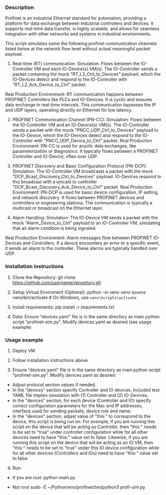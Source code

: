 ### Description ###

Profinet is an industrial Ethernet standard for automation, providing a platform for data exchange between industrial controllers and devices. It supports real-time data transfer, is highly scalable, and allows for seamless integration with other networks and systems in industrial environments.

This script simulates some the following profinet communication channels listed below at the network flow level without actual meaningful packet payload. 

1. Real-time (RT) communication:
Simulation: Flows between the IO-Controller VM and each IO-Device(s) VM(s). The IO-Controller sends a packet containing the mock "RT_L2_Ctrl_to_Devices" payload, which the IO-Devices detect and respond to the IO-Controller with "RT_L2_Ack_Device_to_Ctrl" packet.

Real Production Environment: RT communication happens between PROFINET Controllers like PLCs and IO-Devices. It is cyclic and ensures data exchange in real-time intervals. This communication bypasses the IP and UDP layers, operating directly on Ethernet for low latency.

2. PROFINET Communication Channel (PN-CC):
Simulation: Flows between the IO-Controller VM and an IO-Device(s) VM(s). The IO-Controller sends a packet with the mock "PNCC_UDP_Ctrl_to_Devices" payload to the IO-Device, which the IO-Devices detect and respond to the IO-Controller with "PNCC_UDP_Device_to_Ctrl" packet.
Real Production Environment: PN-CC is used for acyclic data exchanges, like parameterization or diagnostics. It typically flows between a PROFINET Controller and IO-Device, often over UDP.

3. PROFINET Discovery and Basic Configuration Protocol (PN-DCP):
Simulation: The IO-Controller VM broadcasts a packet with the mock "DCP_Bcast_Discovery_Ctrl_to_Devices" payload. IO-Devices respond to this broadcast with a unicast to controller "DCP_Bcast_Discovery_Ack_Device_to_Ctrl" packet.
Real Production Environment: PN-DCP is used for basic device configuration, IP setting, and network discovery. It flows between PROFINET devices and controllers or engineering stations. The communication is typically a multicast or broadcast on the Ethernet layer.

4. Alarm Handling:
Simulation: The IO-Device VM sends a packet with the mock "Alarm_Device_to_Ctrl" payload to an IO-Controller VM, simulating that an alarm condition is being signaled. 

Real Production Environment: Alarm messages flow between PROFINET IO-Devices and Controllers. If a device encounters an error or a specific event, it sends an alarm to the controller. These alarms are typically handled over UDP.

### Installation instructions ###

1. Clone the Repository:
git clone https://github.com/username/repository.git

2. Setup Virtual Enviroment (Optional):
python -m venv venv
source venv/bin/activate  # On Windows, use `venv\Scripts\activate`

3. Install requirements:
pip install -r requirements.txt

4. Data:
Ensure "devices.yaml" file is in the same directory as main python script "profinet-sim.py". Modify devices.yaml as desired (see usage example)




### Usage example ###

1. Deploy VM 

2. Follow installation instructions above

3. Ensure "devices.yaml" file is in the same directory as main python script "profinet-sim.py". Modify devices.yaml as desired:

- Adjust protocol section values if needed.
- In the "devices" section specify Controller and IO devices. Included test YAML file implies simulation with (1) Controller and (2) IO-Devices. 
- In the "devices" section, for each device (Controller and IO) specify correct configuration parameters for the Mac and IP addresses, interface used for sending packets, device role and name.
- In the "devices" section, adjast value of "this:" to correspond to the device, this script is being run on. 
For example, if you are running this script on the device that will be acting as Controller, then "this:" needs to be set to "true" under controller configuration while for all other devices need to have "this:" value set to false. Likewise, if you are running this script on the device that will be acting as an IO VM, then "this:" needs to be set to "true" under this IO device configuration while for all other devices (Controllers and IOs) need to have "this:" value set to false

4. Run:
- if you are root:
python main.py

- Not root
sudo -E ~/Python/env/profinet/bin/python3 profi-sim.py